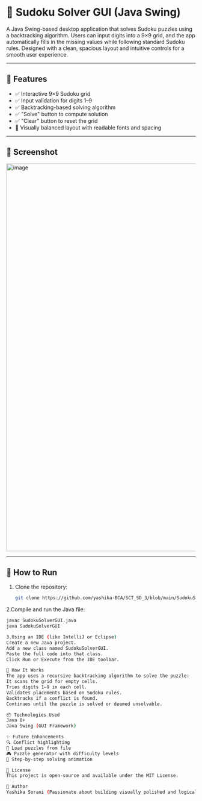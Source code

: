 # 🔢 Sudoku Solver GUI (Java Swing)

A Java Swing-based desktop application that solves Sudoku puzzles using a backtracking algorithm. Users can input digits into a 9×9 grid, and the app automatically fills in the missing values while following standard Sudoku rules. Designed with a clean, spacious layout and intuitive controls for a smooth user experience.

---

## 🧩 Features

- ✅ Interactive 9×9 Sudoku grid
- ✅ Input validation for digits 1–9
- ✅ Backtracking-based solving algorithm
- ✅ "Solve" button to compute solution
- ✅ "Clear" button to reset the grid
- 🎨 Visually balanced layout with readable fonts and spacing

---

## 📸 Screenshot

<img width="1919" height="1030" alt="image" src="https://github.com/user-attachments/assets/297a67df-0187-464f-9f5f-ff4e59785da7" />

---

## 🚀 How to Run

1. Clone the repository:
   ```bash
   git clone https://github.com/yashika-BCA/SCT_SD_3/blob/main/SudokuSolverGUI.java

2.Compile and run the Java file:
   ```bash
   javac SudokuSolverGUI.java
   java SudokuSolverGUI

3.Using an IDE (like IntelliJ or Eclipse)
   Create a new Java project.
   Add a new class named SudokuSolverGUI.
   Paste the full code into that class.
   Click Run or Execute from the IDE toolbar.

🧠 How It Works
The app uses a recursive backtracking algorithm to solve the puzzle:
It scans the grid for empty cells.
Tries digits 1–9 in each cell.
Validates placements based on Sudoku rules.
Backtracks if a conflict is found.
Continues until the puzzle is solved or deemed unsolvable.

📦 Technologies Used
Java 8+
Java Swing (GUI Framework)

✨ Future Enhancements
🔍 Conflict highlighting
📂 Load puzzles from file
🎮 Puzzle generator with difficulty levels
🧠 Step-by-step solving animation

📄 License
This project is open-source and available under the MIT License.

🙌 Author
Yashika Sorani (Passionate about building visually polished and logically robust GUI applications.)
